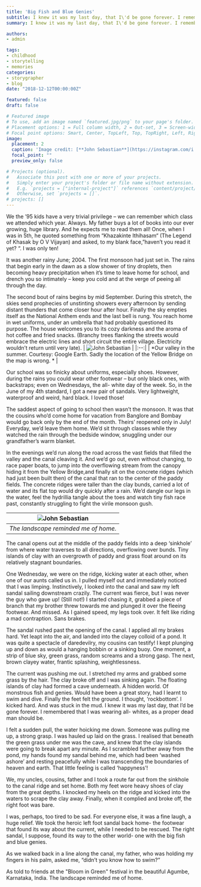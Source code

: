 ```yaml
---
title: 'Big Fish and Blue Genies'
subtitle: I knew it was my last day, that I\'d be gone forever. I remembered that I was wearing all- whites, as a proper dead man should be.
summary: I knew it was my last day, that I\'d be gone forever. I remembered that I was wearing all- whites, as a proper dead man should be.

authors: 
- admin

tags:
- childhood
- storytelling
- memories
categories:
- storygrapher
- blog
date: "2018-12-12T00:00:00Z"

featured: false
draft: false

# Featured image
# To use, add an image named `featured.jpg/png` to your page's folder.
# Placement options: 1 = Full column width, 2 = Out-set, 3 = Screen-width
# Focal point options: Smart, Center, TopLeft, Top, TopRight, Left, Right, BottomLeft, Bottom, BottomRight
image:
  placement: 2
  caption: 'Image credit: [**John Sebastian**](https://instagram.com/i.john.sebastian)'
  focal_point: ""
  preview_only: false

# Projects (optional).
#   Associate this post with one or more of your projects.
#   Simply enter your project's folder or file name without extension.
#   E.g. `projects = ["internal-project"]` references `content/project/deep-learning/index.md`.
#   Otherwise, set `projects = []`.
# projects: []
---
```


We the ’95 kids have a very trivial privilege – we can remember which class we attended which year. Always. My father buys a lot of books into our ever growing, huge library. And he expects me to read them all! Once, when I was in 5th, he quoted something from “Khazakinte Ithihasam“ (The Legend of Khasak by O V Vijayan) and asked, to my blank face,”haven’t you read it yet? “. I was only ten!

It was another rainy June; 2004. The first monsoon had just set in. The rains that begin early in the dawn as a slow shower of tiny droplets, then becoming heavy precipitation when it’s time to leave home for school, and drench you so intimately – keep you cold and at the verge of peeing all through the day.

The second bout of rains begins by mid September. During this stretch, the skies send prophecies of unstinting showers every afternoon by sending distant thunders that come closer hour after hour. Finally the sky empties itself as the National Anthem ends and the last bell is rung. You reach home in wet uniforms, under an umbrella that had probably questioned its purpose. The house welcomes you to its cozy darkness and the aroma of hot coffee and fried snacks. (Branchy trees flanking the streets would embrace the electric lines and short circuit the entire village. Electricity wouldn’t return until very late).
| ![**John Sebastian**](./map.jpg) | 
|:--:| 
| *Our valley in the summer. Courtesy: Google Earth. Sadly the location of the Yellow Bridge on the map is wrong. * |



Our school was so finicky about uniforms, especially shoes. However, during the rains you could wear other footwear – but only black ones, with backstraps; even on Wednesdays, the all- white day of the week. So, in the June of my 4th standard, I got a new pair of sandals. Very lightweight, waterproof and weird, hard black. I loved those!

The saddest aspect of going to school then wasn’t the monsoon. It was that the cousins who’d come home for vacation from Banglore and Bombay would go back only by the end of the month. Theirs’ reopened only in July! Everyday, we’d leave them home. We’d sit through classes while they watched the rain through the bedside window, snuggling under our grandfather’s warm blanket.

In the evenings we’d run along the road across the vast fields that filled the valley and the canal cleaving it. And we’d go out, even without changing, to race paper boats, to jump into the overflowing stream from the canopy hiding it from the Yellow Bridge,and finally sit on the concrete ridges (which had just been built then) of the canal that ran to the center of the paddy fields. The concrete ridges were taller than the clay bunds, carried a lot of water and its flat top would dry quickly after a rain. We’d dangle our legs in the water, feel the hydrillia tangle about the toes and watch tiny fish race past, constantly struggling to fight the virile monsoon gush.

| ![**John Sebastian**](./bridge.jpg) | 
|:--:| 
| *The landscape reminded me of home.*|


The canal opens out at the middle of the paddy fields into a deep ‘sinkhole’ from where water traverses to all directions, overflowing over bunds. Tiny islands of clay with an overgrowth of paddy and grass float around on its relatively stagnant boundaries.

One Wednesday, we were on the ridge, kicking water at each other, when one of our aunts called us in. I pulled myself out and immediately noticed that I was limping. Instinctively, I looked into the canal and saw my left sandal sailing downstream crazily. The current was fierce, but I was never the guy who gave up! (Still not!) I started chasing it, grabbed a piece of branch that my brother threw towards me and plunged it over the fleeing footwear. And missed. As I gained speed, my legs took over. It felt like riding a mad contraption. Sans brakes.

The sandal rushed past the opening of the canal. I applied all my brakes hard. Yet leapt into the air, and landed into the clayey colloid of a pond. It was quite a spectacle of daredevilry, my cousins can testify! I kept plunging up and down as would a hanging bobbin or a sinking buoy. One moment, a strip of blue sky, green grass, random screams and a strong gasp. The next, brown clayey water, frantic splashing, weightlessness.

The current was pushing me out. I stretched my arms and grabbed some grass by the hair. The clay broke off and I was sinking again. The floating islands of clay had formed a cave underneath. A hidden world. Of monstrous fish and genies. Would have been a great story, had I learnt to swim and dive. Finally the feet felt the ground. I thought, ‘rockbottom’. I kicked hard. And was stuck in the mud. I knew it was my last day, that I’d be gone forever. I remembered that I was wearing all- whites, as a proper dead man should be.



I felt a sudden pull, the water hoicking me down. Someone was pulling me up, a strong grasp. I was hauled up laid on the grass. I realised that beneath the green grass under me was the cave, and knew that the clay islands were going to break apart any minute. As I scrambled further away from the pond, my hands found my sandal behind me, which had been ‘washed ashore’ and resting peacefully while I was transcending the boundaries of heaven and earth. That little feeling is called ‘happyness’!

We, my uncles, cousins, father and I took a route far out from the sinkhole to the canal ridge and set home. Both my feet wore heavy shoes of clay from the great depths. I knocked my heels on the ridge and kicked into the waters to scrape the clay away. Finally, when it complied and broke off, the right foot was bare.

I was, perhaps, too tired to be sad. For everyone else, it was a fine laugh, a huge relief. We took the heroic left foot sandal back home- the footwear that found its way about the current, while I needed to be rescued. The right sandal, I suppose, found its way to the other world- one with the big fish and blue genies.

As we walked back in a line along the canal, my father, who was holding my fingers in his palm, asked me, “didn’t you know how to swim?”



As told to friends at the "Bloom in Green" festival in the beautiful Agumbe, Karnataka, India. The landscape reminded me of home.